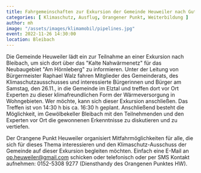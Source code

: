 ```yaml
---
title: Fahrgemeinschaften zur Exkursion der Gemeinde Heuweiler nach Gutach-Bleibach
categories: [ Klimaschutz, Ausflug, Orangener Punkt, Weiterbildung ]
author: mh
image: "/assets/images/klimamobil/pipelines.jpg"
event: 2022-11-26 14:30:00
location: Bleibach
---
```

Die Gemeinde Heuweiler lädt ein zur Teilnahme an einer Exkursion nach Bleibach, um sich dort über das "Kalte Nahwärmenetz" für das Neubaugebiet "Am Hörnleberg" zu informieren. Unter der Leitung von Bürgermeister Raphael Walz fahren Mitglieder des Gemeinderats, des Klimaschutzausschusses und interessierte Bürgerinnen und Bürger am Samstag, den 26.11., in die Gemeinde im Elztal und treffen dort vor Ort Experten zu dieser klimafreundlichen Form der Wärmeversorgung in Wohngebieten. Wer möchte, kann sich dieser Exkursion anschließen. Das Treffen ist von 14:30 h bis ca. 16:30 h geplant. Anschließend besteht die Möglichkeit, im Gewölbekeller Bleibach mit den Teilnehmenden und den Experten vor Ort die gewonnenen Erkenntnisse zu diskutieren und zu vertiefen.

Der Orangene Punkt Heuweiler organisiert Mitfahrmöglichkeiten für alle, die sich für dieses Thema interessieren und den Klimaschutz-Ausschuss der Gemeinde auf dieser Exkursion begleiten möchten. Einfach eine E-Mail an [op.heuweiler@gmail.com](mailto:op.heuweiler@gmail.com) schicken oder telefonisch oder per SMS Kontakt aufnehmen: 0152-5308 9277 (Diensthandy des Orangenen Punktes HW).
